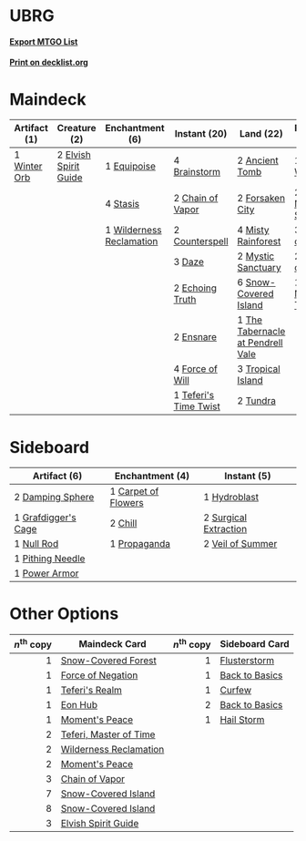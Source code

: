 # UBRG

#### [Export MTGO List](../collection/UBRG/UBRG.txt)
#### [Print on decklist.org](http://decklist.org/?deckmain=2%09Ancient%20Tomb%0A4%09Brainstorm%0A2%09Chain%20of%20Vapor%0A2%09Counterspell%0A3%09Daze%0A2%09Echoing%20Truth%0A2%09Elvish%20Spirit%20Guide%0A2%09Ensnare%0A1%09Equipoise%0A4%09Force%20of%20Will%0A2%09Forsaken%20City%0A1%09Garruk%20Wildspeaker%0A2%09Jace,%20the%20Mind%20Sculptor%0A4%09Misty%20Rainforest%0A2%09Mystic%20Sanctuary%0A3%09Oko,%20Thief%20of%20Crowns%0A6%09Snow-Covered%20Island%0A4%09Stasis%0A1%09Teferi's%20Time%20Twist%0A2%09Teferi,%20Hero%20of%20Dominaria%0A1%09Teferi,%20Master%20of%20Time%0A1%09The%20Tabernacle%20at%20Pendrell%20Vale%0A3%09Tropical%20Island%0A2%09Tundra%0A1%09Wilderness%20Reclamation%0A1%09Winter%20Orb&deckside=1%09Carpet%20of%20Flowers%0A2%09Chill%0A2%09Damping%20Sphere%0A1%09Grafdigger's%20Cage%0A1%09Hydroblast%0A1%09Null%20Rod%0A1%09Pithing%20Needle%0A1%09Power%20Armor%0A1%09Propaganda%0A2%09Surgical%20Extraction%0A2%09Veil%20of%20Summer)
# Maindeck

|                                    Artifact (1)                                    |                                         Creature (2)                                         |                                          Enchantment (6)                                          |                                          Instant (20)                                          |                                                Land (22)                                                 |                                           Planeswalker (9)                                           |
|------------------------------------------------------------------------------------|----------------------------------------------------------------------------------------------|---------------------------------------------------------------------------------------------------|------------------------------------------------------------------------------------------------|----------------------------------------------------------------------------------------------------------|------------------------------------------------------------------------------------------------------|
|1 [Winter Orb](http://gatherer.wizards.com/Pages/Card/Details.aspx?multiverseid=643)|2 [Elvish Spirit Guide](http://gatherer.wizards.com/Pages/Card/Details.aspx?multiverseid=3134)|1 [Equipoise](http://gatherer.wizards.com/Pages/Card/Details.aspx?multiverseid=3710)               |4 [Brainstorm](http://gatherer.wizards.com/Pages/Card/Details.aspx?multiverseid=3897)           |2 [Ancient Tomb](http://gatherer.wizards.com/Pages/Card/Details.aspx?multiverseid=409567)                 |1 [Garruk Wildspeaker](http://gatherer.wizards.com/Pages/Card/Details.aspx?multiverseid=247323)       |
|                                                                                    |                                                                                              |4 [Stasis](http://gatherer.wizards.com/Pages/Card/Details.aspx?multiverseid=725)                   |2 [Chain of Vapor](http://gatherer.wizards.com/Pages/Card/Details.aspx?multiverseid=420701)     |2 [Forsaken City](http://gatherer.wizards.com/Pages/Card/Details.aspx?multiverseid=25893)                 |2 [Jace, the Mind Sculptor](http://gatherer.wizards.com/Pages/Card/Details.aspx?multiverseid=442051)  |
|                                                                                    |                                                                                              |1 [Wilderness Reclamation](http://gatherer.wizards.com/Pages/Card/Details.aspx?multiverseid=457293)|2 [Counterspell](http://gatherer.wizards.com/Pages/Card/Details.aspx?multiverseid=699)          |4 [Misty Rainforest](http://gatherer.wizards.com/Pages/Card/Details.aspx?multiverseid=405102)             |3 [Oko, Thief of Crowns](http://gatherer.wizards.com/Pages/Card/Details.aspx?multiverseid=473159)     |
|                                                                                    |                                                                                              |                                                                                                   |3 [Daze](http://gatherer.wizards.com/Pages/Card/Details.aspx?multiverseid=189255)               |2 [Mystic Sanctuary](http://gatherer.wizards.com/Pages/Card/Details.aspx?multiverseid=473209)             |2 [Teferi, Hero of Dominaria](http://gatherer.wizards.com/Pages/Card/Details.aspx?multiverseid=443095)|
|                                                                                    |                                                                                              |                                                                                                   |2 [Echoing Truth](http://gatherer.wizards.com/Pages/Card/Details.aspx?multiverseid=405212)      |6 [Snow-Covered Island](http://gatherer.wizards.com/Pages/Card/Details.aspx?multiverseid=121130)          |1 [Teferi, Master of Time](http://gatherer.wizards.com/Pages/Card/Details.aspx?multiverseid=489165)   |
|                                                                                    |                                                                                              |                                                                                                   |2 [Ensnare](http://gatherer.wizards.com/Pages/Card/Details.aspx?multiverseid=22881)             |1 [The Tabernacle at Pendrell Vale](http://gatherer.wizards.com/Pages/Card/Details.aspx?multiverseid=1690)|                                                                                                      |
|                                                                                    |                                                                                              |                                                                                                   |4 [Force of Will](http://gatherer.wizards.com/Pages/Card/Details.aspx?multiverseid=3107)        |3 [Tropical Island](http://gatherer.wizards.com/Pages/Card/Details.aspx?multiverseid=884)                 |                                                                                                      |
|                                                                                    |                                                                                              |                                                                                                   |1 [Teferi's Time Twist](http://gatherer.wizards.com/Pages/Card/Details.aspx?multiverseid=460999)|2 [Tundra](http://gatherer.wizards.com/Pages/Card/Details.aspx?multiverseid=885)                          |                                                                                                      |


# Sideboard

|                                         Artifact (6)                                         |                                      Enchantment (4)                                       |                                          Instant (5)                                           |
|----------------------------------------------------------------------------------------------|--------------------------------------------------------------------------------------------|------------------------------------------------------------------------------------------------|
|2 [Damping Sphere](http://gatherer.wizards.com/Pages/Card/Details.aspx?multiverseid=443101)   |1 [Carpet of Flowers](http://gatherer.wizards.com/Pages/Card/Details.aspx?multiverseid=5858)|1 [Hydroblast](http://gatherer.wizards.com/Pages/Card/Details.aspx?multiverseid=3915)           |
|1 [Grafdigger's Cage](http://gatherer.wizards.com/Pages/Card/Details.aspx?multiverseid=278452)|2 [Chill](http://gatherer.wizards.com/Pages/Card/Details.aspx?multiverseid=15444)           |2 [Surgical Extraction](http://gatherer.wizards.com/Pages/Card/Details.aspx?multiverseid=397706)|
|1 [Null Rod](http://gatherer.wizards.com/Pages/Card/Details.aspx?multiverseid=383034)         |1 [Propaganda](http://gatherer.wizards.com/Pages/Card/Details.aspx?multiverseid=376459)     |2 [Veil of Summer](http://gatherer.wizards.com/Pages/Card/Details.aspx?multiverseid=466952)     |
|1 [Pithing Needle](http://gatherer.wizards.com/Pages/Card/Details.aspx?multiverseid=129526)   |                                                                                            |                                                                                                |
|1 [Power Armor](http://gatherer.wizards.com/Pages/Card/Details.aspx?multiverseid=209117)      |                                                                                            |                                                                                                |


# Other Options

|*n*<sup>th</sup> copy|                                          Maindeck Card                                          |*n*<sup>th</sup> copy|                                     Sideboard Card                                      |
|--------------------:|-------------------------------------------------------------------------------------------------|--------------------:|-----------------------------------------------------------------------------------------|
|                    1|[Snow-Covered Forest](http://gatherer.wizards.com/Pages/Card/Details.aspx?multiverseid=121192)   |                    1|[Flusterstorm](http://gatherer.wizards.com/Pages/Card/Details.aspx?multiverseid=228255)  |
|                    1|[Force of Negation](http://gatherer.wizards.com/Pages/Card/Details.aspx?multiverseid=464001)     |                    1|[Back to Basics](http://gatherer.wizards.com/Pages/Card/Details.aspx?multiverseid=456642)|
|                    1|[Teferi's Realm](http://gatherer.wizards.com/Pages/Card/Details.aspx?multiverseid=3651)          |                    1|[Curfew](http://gatherer.wizards.com/Pages/Card/Details.aspx?multiverseid=21137)         |
|                    1|[Eon Hub](http://gatherer.wizards.com/Pages/Card/Details.aspx?multiverseid=51160)                |                    2|[Back to Basics](http://gatherer.wizards.com/Pages/Card/Details.aspx?multiverseid=456642)|
|                    1|[Moment's Peace](http://gatherer.wizards.com/Pages/Card/Details.aspx?multiverseid=31811)         |                    1|[Hail Storm](http://gatherer.wizards.com/Pages/Card/Details.aspx?multiverseid=3144)      |
|                    2|[Teferi, Master of Time](http://gatherer.wizards.com/Pages/Card/Details.aspx?multiverseid=489165)|                     |                                                                                         |
|                    2|[Wilderness Reclamation](http://gatherer.wizards.com/Pages/Card/Details.aspx?multiverseid=457293)|                     |                                                                                         |
|                    2|[Moment's Peace](http://gatherer.wizards.com/Pages/Card/Details.aspx?multiverseid=31811)         |                     |                                                                                         |
|                    3|[Chain of Vapor](http://gatherer.wizards.com/Pages/Card/Details.aspx?multiverseid=420701)        |                     |                                                                                         |
|                    7|[Snow-Covered Island](http://gatherer.wizards.com/Pages/Card/Details.aspx?multiverseid=121130)   |                     |                                                                                         |
|                    8|[Snow-Covered Island](http://gatherer.wizards.com/Pages/Card/Details.aspx?multiverseid=121130)   |                     |                                                                                         |
|                    3|[Elvish Spirit Guide](http://gatherer.wizards.com/Pages/Card/Details.aspx?multiverseid=3134)     |                     |                                                                                         |

